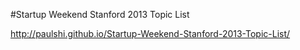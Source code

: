 #Startup Weekend Stanford 2013 Topic List

http://paulshi.github.io/Startup-Weekend-Stanford-2013-Topic-List/